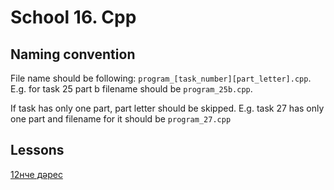 # School 16. Cpp

## Naming convention
File name should be following: `program_[task_number][part_letter].cpp`.
E.g. for task 25 part b filename should be `program_25b.cpp`.

If task has only one part, part letter should be skipped.
E.g. task 27 has only one part and filename for it should be `program_27.cpp`

## Lessons
[12нче дәрес](/Lesson-12.md)